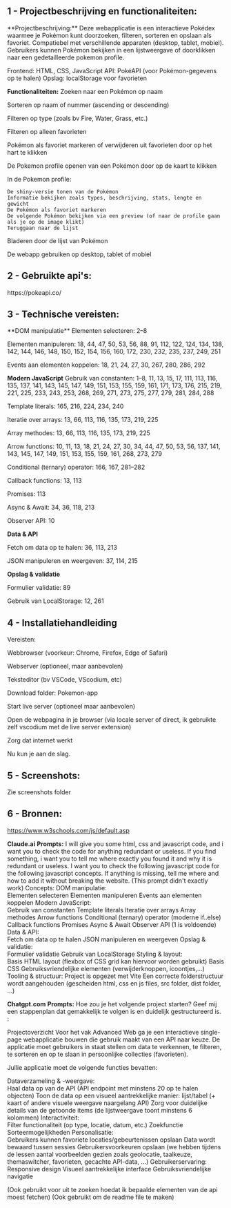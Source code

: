 <h2>1 - Projectbeschrijving en functionaliteiten:</h2>
**Projectbeschrijving:**
Deze webapplicatie is een interactieve Pokédex waarmee je Pokémon kunt doorzoeken, filteren, sorteren en opslaan als favoriet. 
Compatiebel met verschillende apparaten (desktop, tablet, mobiel). 
Gebruikers kunnen Pokémon bekijken in een lijstweergave of doorklikken naar een gedetailleerde pokemon profile.

Frontend: HTML, CSS, JavaScript
API: PokéAPI (voor Pokémon-gegevens op te halen)
Opslag: localStorage voor favorieten

**Functionaliteiten:**
  Zoeken naar een Pokémon op naam
  
  Sorteren op naam of nummer (ascending or descending)
  
  Filteren op type (zoals bv Fire, Water, Grass, etc.)
  
  Filteren op alleen favorieten
  
  Pokémon als favoriet markeren of verwijderen uit favorieten door op het hart te klikken
  
  De Pokemon profile openen van een Pokémon door op de kaart te klikken
  
  In de Pokemon profile:
  
    De shiny-versie tonen van de Pokémon
    Informatie bekijken zoals types, beschrijving, stats, lengte en gewicht
    De Pokémon als favoriet markeren
    De volgende Pokémon bekijken via een preview (of naar de profile gaan als je op de image klikt)
    Teruggaan naar de lijst
    
  Bladeren door de lijst van Pokémon 
  
  De webapp gebruiken op desktop, tablet of mobiel

<h2>2 - Gebruikte api's:</h2>
https://pokeapi.co/

<h2>3 - Technische vereisten:</h2>
**DOM manipulatie**
Elementen selecteren: 2–8

Elementen manipuleren: 18, 44, 47, 50, 53, 56, 88, 91, 112, 122, 124, 134, 138, 142, 144, 146, 148, 150, 152, 154, 156, 160, 172, 230, 232, 235, 237, 249, 251

Events aan elementen koppelen: 18, 21, 24, 27, 30, 267, 280, 286, 292

**Modern JavaScript**
Gebruik van constanten: 1–8, 11, 13, 15, 17, 111, 113, 116, 135, 137, 141, 143, 145, 147, 149, 151, 153, 155, 159, 161, 171, 173, 176, 215, 219, 221, 225, 233, 243, 253, 268, 269, 271, 273, 275, 277, 279, 281, 284, 288

Template literals: 165, 216, 224, 234, 240

Iteratie over arrays: 13, 66, 113, 116, 135, 173, 219, 225

Array methodes: 13, 66, 113, 116, 135, 173, 219, 225

Arrow functions: 10, 11, 13, 18, 21, 24, 27, 30, 34, 44, 47, 50, 53, 56, 137, 141, 143, 145, 147, 149, 151, 153, 155, 159, 161, 268, 273, 279

Conditional (ternary) operator: 166, 167, 281–282

Callback functions: 13, 113

Promises: 113

Async & Await: 34, 36, 118, 213

Observer API: 10

**Data & API**

Fetch om data op te halen: 36, 113, 213

JSON manipuleren en weergeven: 37, 114, 215

**Opslag & validatie**

Formulier validatie: 89

Gebruik van LocalStorage: 12, 261

<h2> 4 - Installatiehandleiding</h2>
Vereisten:


Webbrowser (voorkeur: Chrome, Firefox, Edge of Safari)

Webserver (optioneel, maar aanbevolen)

Teksteditor (bv VSCode, VScodium, etc)


Download folder: Pokemon-app

Start live server (optioneel maar aanbevolen)

Open de webpagina in je browser (via locale server of direct, ik gebruikte zelf vscodium met de live server extension)

Zorg dat internet werkt

Nu kun je aan de slag.


<h2>5 - Screenshots:</h2>
Zie screenshots folder

<h2>6 - Bronnen:</h2>

https://www.w3schools.com/js/default.asp

**Claude.ai**
**Prompts:** I will give you some html, css and javascript code, and i want you to check the code for anything redundant or useless. If you find something, i want you to tell me where exactly you found it and why it is redundant or useless. 
           I want you to check the following javascript code for the following javascript concepts. If anything is missing, tell me where and how to add it without breaking the website. (This prompt didn't exactly work)
             Concepts:  DOM manipulatie:  
                        Elementen selecteren
                        Elementen manipuleren
                        Events aan elementen koppelen
                        Modern JavaScript:  
                        Gebruik van constanten
                        Template literals
                        Iteratie over arrays
                        Array methodes
                        Arrow functions
                        Conditional (ternary) operator (moderne if..else)
                        Callback functions
                        Promises
                        Async & Await
                        Observer API (1 is voldoende)
                        Data & API:  
                        Fetch om data op te halen
                        JSON manipuleren en weergeven
                        Opslag & validatie:  
                        Formulier validatie
                        Gebruik van LocalStorage 
                        Styling & layout:  
                        Basis HTML layout (flexbox of CSS grid kan hiervoor worden gebruikt)
                        Basis CSS
                        Gebruiksvriendelijke elementen (verwijderknoppen, icoontjes,...)
                        Tooling & structuur: 
                        Project is opgezet met Vite 
                        Een correcte folderstructuur wordt aangehouden (gescheiden html, css en js files, src folder, dist folder, ...)


**Chatgpt.com**
**Prompts:**
Hoe zou je het volgende project starten? Geef mij een stappenplan dat gemakkelijk te volgen is en duidelijk gestructureerd is. :

Projectoverzicht
Voor het vak Advanced Web ga je een interactieve single-page webapplicatie bouwen die gebruik maakt van een API naar keuze. De applicatie moet gebruikers in staat stellen om data te verkennen, te filteren, te sorteren en op te slaan in persoonlijke collecties (favorieten). 

Jullie applicatie moet de volgende functies bevatten: 

Dataverzameling & -weergave:  
Haal data op van de API (API endpoint met minstens 20 op te halen objecten)
Toon de data op een visueel aantrekkelijke manier: lijst/tabel (+ kaart of andere visuele weergave naargelang API)
Zorg voor duidelijke details van de getoonde items (de lijstweergave toont minstens 6 kolommen)
Interactiviteit:  
Filter functionaliteit (op type, locatie, datum, etc.)
Zoekfunctie
Sorteermogelijkheden
Personalisatie:  
Gebruikers kunnen favoriete locaties/gebeurtenissen opslaan
Data wordt bewaard tussen sessies
Gebruikersvoorkeuren opslaan (we hebben tijdens de lessen aantal voorbeelden gezien zoals geolocatie, taalkeuze, themaswitcher, favorieten, gecachte API-data, ...) 
Gebruikerservaring:  
Responsive design
Visueel aantrekkelijke interface
Gebruiksvriendelijke navigatie 

(Ook gebruikt voor uit te zoeken hoedat ik bepaalde elementen van de api moest fetchen)
(Ook gebruikt om de readme file te maken)
